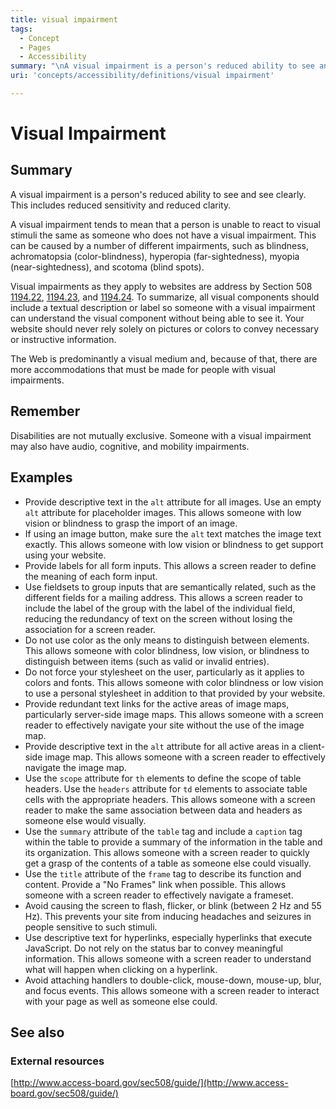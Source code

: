 ```yaml
---
title: visual impairment
tags:
  - Concept
  - Pages
  - Accessibility
summary: "\nA visual impairment is a person's reduced ability to see and see clearly. This includes reduced sensitivity and reduced clarity.\n"
uri: 'concepts/accessibility/definitions/visual impairment'

---
```

# Visual Impairment

## Summary

A visual impairment is a person's reduced ability to see and see clearly. This includes reduced sensitivity and reduced clarity.

A visual impairment tends to mean that a person is unable to react to visual stimuli the same as someone who does not have a visual impairment. This can be caused by a number of different impairments, such as blindness, achromatopsia (color-blindness), hyperopia (far-sightedness), myopia (near-sightedness), and scotoma (blind spots).

Visual impairments as they apply to websites are address by Section 508 [1194.22](http://www.access-board.gov/sec508/guide/1194.22.htm%7C), [1194.23](http://www.access-board.gov/sec508/guide/1194.23.htm%7C), and [1194.24](http://www.access-board.gov/sec508/guide/1194.24.htm%7C). To summarize, all visual components should include a textual description or label so someone with a visual impairment can understand the visual component without being able to see it. Your website should never rely solely on pictures or colors to convey necessary or instructive information.

The Web is predominantly a visual medium and, because of that, there are more accommodations that must be made for people with visual impairments.

## Remember

Disabilities are not mutually exclusive. Someone with a visual impairment may also have audio, cognitive, and mobility impairments.

## Examples

-   Provide descriptive text in the `alt` attribute for all images. Use an empty `alt` attribute for placeholder images. This allows someone with low vision or blindness to grasp the import of an image.
-   If using an image button, make sure the `alt` text matches the image text exactly. This allows someone with low vision or blindness to get support using your website.
-   Provide labels for all form inputs. This allows a screen reader to define the meaning of each form input.
-   Use fieldsets to group inputs that are semantically related, such as the different fields for a mailing address. This allows a screen reader to include the label of the group with the label of the individual field, reducing the redundancy of text on the screen without losing the association for a screen reader.
-   Do not use color as the only means to distinguish between elements. This allows someone with color blindness, low vision, or blindness to distinguish between items (such as valid or invalid entries).
-   Do not force your stylesheet on the user, particularly as it applies to colors and fonts. This allows someone with color blindness or low vision to use a personal stylesheet in addition to that provided by your website.
-   Provide redundant text links for the active areas of image maps, particularly server-side image maps. This allows someone with a screen reader to effectively navigate your site without the use of the image map.
-   Provide descriptive text in the `alt` attribute for all active areas in a client-side image map. This allows someone with a screen reader to effectively navigate the image map.
-   Use the `scope` attribute for `th` elements to define the scope of table headers. Use the `headers` attribute for `td` elements to associate table cells with the appropriate headers. This allows someone with a screen reader to make the same association between data and headers as someone else would visually.
-   Use the `summary` attribute of the `table` tag and include a `caption` tag within the table to provide a summary of the information in the table and its organization. This allows someone with a screen reader to quickly get a grasp of the contents of a table as someone else could visually.
-   Use the `title` attribute of the `frame` tag to describe its function and content. Provide a "No Frames" link when possible. This allows someone with a screen reader to effectively navigate a frameset.
-   Avoid causing the screen to flash, flicker, or blink (between 2 Hz and 55 Hz). This prevents your site from inducing headaches and seizures in people sensitive to such stimuli.
-   Use descriptive text for hyperlinks, especially hyperlinks that execute JavaScript. Do not rely on the status bar to convey meaningful information. This allows someone with a screen reader to understand what will happen when clicking on a hyperlink.
-   Avoid attaching handlers to double-click, mouse-down, mouse-up, blur, and focus events. This allows someone with a screen reader to interact with your page as well as someone else could.

## See also

### External resources

[http://www.access-board.gov/sec508/guide/](http://www.access-board.gov/sec508/guide/)

